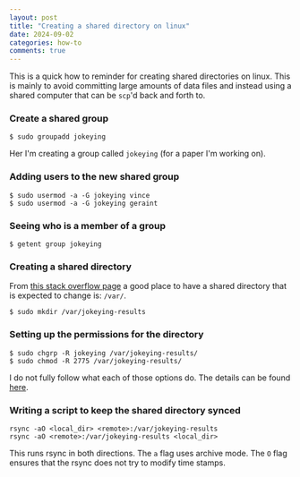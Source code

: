 ```yaml
---
layout: post
title: "Creating a shared directory on linux"
date: 2024-09-02
categories: how-to
comments: true
---
```


This is a quick how to reminder for creating shared directories on linux. This
is mainly to avoid committing large amounts of data files and instead using a
shared computer that can be `scp`'d back and forth to.

### Create a shared group

```
$ sudo groupadd jokeying
```

Her I'm creating a group called `jokeying` (for a paper I'm working on).

### Adding users to the new shared group

```
$ sudo usermod -a -G jokeying vince
$ sudo usermod -a -G jokeying geraint
```

### Seeing who is a member of a group

```
$ getent group jokeying
```

### Creating a shared directory

From [this stack overflow page](https://unix.stackexchange.com/questions/70700/whats-the-most-appropriate-directory-where-to-place-files-shared-between-users) a good place
to have a shared directory that is expected to change is: `/var/`.

```
$ sudo mkdir /var/jokeying-results
```

### Setting up the permissions for the directory

```
$ sudo chgrp -R jokeying /var/jokeying-results/
$ sudo chmod -R 2775 /var/jokeying-results/
```

I do not fully follow what each of those options do. The details can be found
[here](https://www.tecmint.com/create-a-shared-directory-in-linux/).

### Writing a script to keep the shared directory synced

```
rsync -aO <local_dir> <remote>:/var/jokeying-results
rsync -aO <remote>:/var/jokeying-results <local_dir>
```

This runs rsync in both directions. The `a` flag uses archive mode. The `O` flag
ensures that the rsync does not try to modify time stamps.
